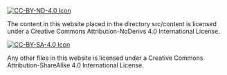 [![CC-BY-ND-4.0 Icon](https://licensebuttons.net/l/by-nd/4.0/88x31.png)](https://creativecommons.org/licenses/by-nd/4.0/)

The content in this website placed in the directory src/content is licensed
under a Creative Commons Attribution-NoDerivs 4.0 International License.

[![CC-BY-SA-4.0 Icon](https://licensebuttons.net/l/by-sa/4.0/88x31.png)](https://creativecommons.org/licenses/by-sa/4.0/)

Any other files in this website is licensed under a Creative Commons
Attribution-ShareAlike 4.0 International License.
